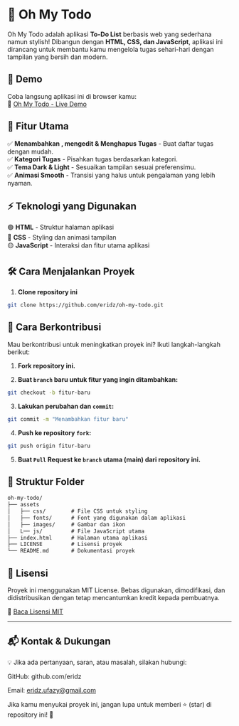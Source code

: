 # 📝 Oh My Todo

Oh My Todo adalah aplikasi **To-Do List** berbasis web yang sederhana namun stylish! Dibangun dengan **HTML, CSS, dan JavaScript**, aplikasi ini dirancang untuk membantu kamu mengelola tugas sehari-hari dengan tampilan yang bersih dan modern.

## 🚀 Demo

Coba langsung aplikasi ini di browser kamu:  
🔗 [Oh My Todo - Live Demo](https://eridz.github.io/oh-my-todo/)

## 📌 Fitur Utama

✅ **Menambahkan , mengedit & Menghapus Tugas** - Buat daftar tugas dengan mudah.  
✅ **Kategori Tugas** - Pisahkan tugas berdasarkan kategori.  
✅ **Tema Dark & Light** - Sesuaikan tampilan sesuai preferensimu.  
✅ **Animasi Smooth** - Transisi yang halus untuk pengalaman yang lebih nyaman.

## ⚡ Teknologi yang Digunakan

🟢 **HTML** - Struktur halaman aplikasi  
🔵 **CSS** - Styling dan animasi tampilan  
🟡 **JavaScript** - Interaksi dan fitur utama aplikasi

## 🛠️ Cara Menjalankan Proyek

1. **Clone repository ini**

```bash
git clone https://github.com/eridz/oh-my-todo.git
```

## 🚀 Cara Berkontribusi

Mau berkontribusi untuk meningkatkan proyek ini? Ikuti langkah-langkah berikut:

1. **Fork repository ini.**

2. **Buat `branch` baru untuk fitur yang ingin ditambahkan:**

```bash
git checkout -b fitur-baru
```

3. **Lakukan perubahan dan `commit`:**

```bash
git commit -m "Menambahkan fitur baru"
```

4. **Push ke repository `fork`:**

```bash
git push origin fitur-baru
```

5. **Buat `Pull` Request ke `branch` utama (main) dari repository ini.**

## 📁 Struktur Folder

```txt
oh-my-todo/
├── assets
│   ├── css/        # File CSS untuk styling
│   ├── fonts/      # Font yang digunakan dalam aplikasi
│   ├── images/     # Gambar dan ikon
│   L── js/         # File JavaScript utama
├── index.html      # Halaman utama aplikasi
├── LICENSE         # Lisensi proyek
└── README.md       # Dokumentasi proyek
```

## 📜 Lisensi

Proyek ini menggunakan MIT License. Bebas digunakan, dimodifikasi, dan didistribusikan dengan tetap mencantumkan kredit kepada pembuatnya.

📄 [Baca Lisensi MIT](https://eridz.github.io/oh-my-todo/)

---

## 📬 Kontak & Dukungan

💡 Jika ada pertanyaan, saran, atau masalah, silakan hubungi:

GitHub: github.com/eridz

Email: eridz.ufazy@gmail.com

Jika kamu menyukai proyek ini, jangan lupa untuk memberi ⭐ (star) di repository ini! 🚀
